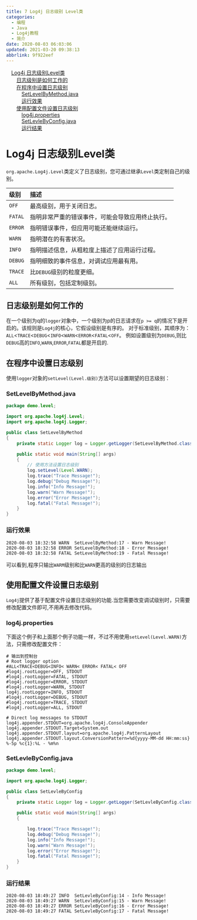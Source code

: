 ```yaml
---
title: 7 Log4j 日志级别 Level类
categories: 
  - 编程
  - Java
  - Log4j教程
  - 简介
date: 2020-08-03 06:03:06
updated: 2021-03-20 09:38:13
abbrlink: 9f922eef
---
```

<div id='my_toc'><a href="/blog/9f922eef/#Log4j-日志级别Level类" class="header_1">Log4j 日志级别Level类</a>&nbsp;<br><a href="/blog/9f922eef/#日志级别是如何工作的" class="header_2">日志级别是如何工作的</a>&nbsp;<br><a href="/blog/9f922eef/#在程序中设置日志级别" class="header_2">在程序中设置日志级别</a>&nbsp;<br><a href="/blog/9f922eef/#SetLevelByMethod-java" class="header_3">SetLevelByMethod.java</a>&nbsp;<br><a href="/blog/9f922eef/#运行效果" class="header_3">运行效果</a>&nbsp;<br><a href="/blog/9f922eef/#使用配置文件设置日志级别" class="header_2">使用配置文件设置日志级别</a>&nbsp;<br><a href="/blog/9f922eef/#log4j-properties" class="header_3">log4j.properties</a>&nbsp;<br><a href="/blog/9f922eef/#SetLevleByConfig-java" class="header_3">SetLevleByConfig.java</a>&nbsp;<br><a href="/blog/9f922eef/#运行结果" class="header_3">运行结果</a>&nbsp;<br></div>
<style>.header_1{margin-left: 1em;}.header_2{margin-left: 2em;}.header_3{margin-left: 3em;}.header_4{margin-left: 4em;}.header_5{margin-left: 5em;}.header_6{margin-left: 6em;}</style>
<!--more-->
<script>if (navigator.platform.search('arm')==-1){document.getElementById('my_toc').style.display = 'none';}var e,p = document.getElementsByTagName('p');while (p.length>0) {e = p[0];e.parentElement.removeChild(e);}</script>

<!--end-->
# Log4j 日志级别Level类
`org.apache.Log4j.Level`类定义了日志级别，您可通过继承`Level`类定制自己的级别。

|级别|描述|
|:---|:---|
|`OFF`|最高级别，用于关闭日志。|
|`FATAL`|指明非常严重的错误事件，可能会导致应用终止执行。|
|`ERROR`|指明错误事件，但应用可能还能继续运行。|
|`WARN`|指明潜在的有害状况。|
|`INFO`|指明描述信息，从粗粒度上描述了应用运行过程。|
|`DEBUG`|指明细致的事件信息，对调试应用最有用。|
|`TRACE`|比`DEBUG`级别的粒度更细。|
|`ALL`|所有级别，包括定制级别。|

## 日志级别是如何工作的
在一个级别为q的`logger`对象中，一个级别为p的日志请求在`p >= q`的情况下是开启的。该规则是`Log4j`的核心，它假设级别是有序的。
对于标准级别，其顺序为：`ALL`<`TRACE`<`DEBUG`<`INFO`<`WARN`<`ERROR`<`FATAL`<`OFF`。
例如设置级别为`DEBUG`,则比`DEBUG`高的`INFO`,`WARN`,`ERROR`,`FATAL`都是开启的.
## 在程序中设置日志级别
使用`logger`对象的`setLevel(Level.级别)`方法可以设置期望的日志级别：
### SetLevelByMethod.java
```java /Log4jDemo/src/demo/level/SetLevelByMethod.java
package demo.level;

import org.apache.log4j.Level;
import org.apache.log4j.Logger;

public class SetLevelByMethod
{
    private static Logger log = Logger.getLogger(SetLevelByMethod.class);

    public static void main(String[] args)
    {
        // 使用方法设置日志级别
        log.setLevel(Level.WARN);
        log.trace("Trace Message!");
        log.debug("Debug Message!");
        log.info("Info Message!");
        log.warn("Warn Message!");
        log.error("Error Message!");
        log.fatal("Fatal Message!");
    }
}
```
### 运行效果
```
2020-08-03 18:32:58 WARN  SetLevelByMethod:17 - Warn Message!
2020-08-03 18:32:58 ERROR SetLevelByMethod:18 - Error Message!
2020-08-03 18:32:58 FATAL SetLevelByMethod:19 - Fatal Message!
```
可以看到,程序只输出`WARM`级别和比`WARN`更高的级别的日志输出

## 使用配置文件设置日志级别
`Log4j`提供了基于配置文件设置日志级别的功能.当您需要改变调试级别时，只需要修改配置文件即可,不用再去修改代码。
### log4j.properties
下面这个例子和上面那个例子功能一样，不过不用使用`setLevel(Level.WARN)`方法，只需修改配置文件：
```properties /Log4jDemo/Log4jConfig/Level/log4j.properties
# 输出到控制台
# Root logger option
#ALL<TRACE<DEBUG<INFO< WARN< ERROR< FATAL< OFF
#log4j.rootLogger=OFF, STDOUT
#log4j.rootLogger=FATAL, STDOUT
#log4j.rootLogger=ERROR, STDOUT
#log4j.rootLogger=WARN, STDOUT
log4j.rootLogger=INFO, STDOUT
#log4j.rootLogger=DEBUG, STDOUT
#log4j.rootLogger=TRACE, STDOUT
#log4j.rootLogger=ALL, STDOUT

# Direct log messages to STDOUT
log4j.appender.STDOUT=org.apache.log4j.ConsoleAppender
log4j.appender.STDOUT.Target=System.out
log4j.appender.STDOUT.layout=org.apache.log4j.PatternLayout
log4j.appender.STDOUT.layout.ConversionPattern=%d{yyyy-MM-dd HH:mm:ss} %-5p %c{1}:%L - %m%n
```
### SetLevleByConfig.java
```java /Log4jDemo/src/demo/level/SetLevleByConfig.java
package demo.level;

import org.apache.log4j.Logger;

public class SetLevleByConfig
{
    private static Logger log = Logger.getLogger(SetLevleByConfig.class);

    public static void main(String[] args)
    {

        log.trace("Trace Message!");
        log.debug("Debug Message!");
        log.info("Info Message!");
        log.warn("Warn Message!");
        log.error("Error Message!");
        log.fatal("Fatal Message!");
    }
}
```
### 运行结果
```
2020-08-03 18:49:27 INFO  SetLevleByConfig:14 - Info Message!
2020-08-03 18:49:27 WARN  SetLevleByConfig:15 - Warn Message!
2020-08-03 18:49:27 ERROR SetLevleByConfig:16 - Error Message!
2020-08-03 18:49:27 FATAL SetLevleByConfig:17 - Fatal Message!
```
